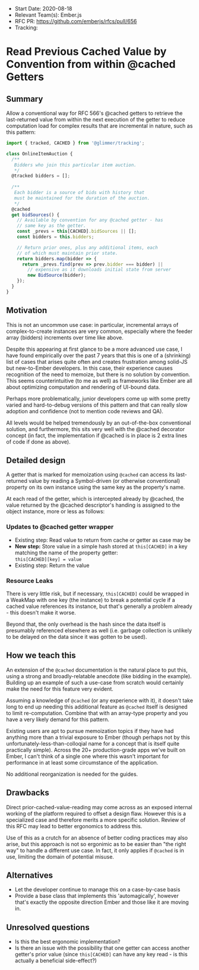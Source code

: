 - Start Date: 2020-08-18
- Relevant Team(s): Ember.js
- RFC PR: https://github.com/emberjs/rfcs/pull/656
- Tracking: 

# Read Previous Cached Value by Convention from within @cached Getters

## Summary

Allow a conventional way for RFC 566's @cached getters to retrieve
the last-returned value from within the next execution of the getter
to reduce computation load for complex results that are incremental
in nature, such as this pattern:

```js
import { tracked, CACHED } from '@glimmer/tracking';

class OnlineItemAuction {
  /**
   Bidders who join this particular item auction.
   */
  @tracked bidders = [];
  
  /**
   Each bidder is a source of bids with history that
   must be maintained for the duration of the auction.
   */
  @cached
  get bidSources() {
    // Available by convention for any @cached getter - has
    // same key as the getter.
    const _prevs = this[CACHED].bidSources || [];
    const bidders = this.bidders;

    // Return prior ones, plus any additional items, each
    // of which must maintain prior state.
    return bidders.map(bidder => {
      return _prevs.find(prev => prev.bidder === bidder) ||
        // expensive as it downloads initial state from server
        new BidSource(bidder);
    });
  }
}
```

## Motivation

This is not an uncommon use case: in particular, incremental arrays
of complex-to-create instances are very common, especially where
the feeder array (bidders) increments over time like above.

Despite this appearing at first glance to be a more advanced
use case, I have found empirically over the past 7 years
that this is one of a (shrinking) list of cases that arises quite
often and creates frustration among solid-JS but new-to-Ember
developers.
In this case, their experience causes recognition of the need to
memoize, but there is no solution by convention.  This seems
counterintuitive (to me as well) as frameworks like Ember are all
about optimizing computation and rendering of UI-bound data.

Perhaps more problematically, junior developers come up with some
pretty varied and hard-to-debug versions of this pattern and
that can really slow adoption and confidence (not to mention
code reviews and QA).

All levels would be helped tremendously by an out-of-the-box
conventional solution, and furthermore, this sits very well with
the @cached decorator concept (in fact, the implementation if
@cached is in place is 2 extra lines of code if done as above).

## Detailed design

A getter that is marked for memoization using `@cached` can access
its last-returned value by reading a Symbol-driven (or otherwise
conventional) property on its own instance using the same key
as the property's name.

At each read of the getter, which is intercepted already by
@cached, the value returned by the @cached descriptor's handing
is assigned to the object instance, more or less as follows:

### Updates to @cached getter wrapper

- Existing step: Read value to return from cache or getter as
  case may be
- __New step:__ Store value in a simple hash stored at
  `this[CACHED]` in a key matching the name of the property
  getter:  
  `this[CACHED][key] = value`
- Existing step: Return the value

### Resource Leaks

There is very little risk, but if necessary, `this[CACHED]` could
be wrapped in a WeakMap with one key (the instance) to break a
potential cycle if a cached value references its instance, but
that's generally a problem already - this doesn't make it worse.

Beyond that, the only overhead is the hash since the data itself is
presumably referenced elsewhere as well (i.e. garbage collection is
unlikely to be delayed on the data since it was gotten to be used).

## How we teach this

An extension of the `@cached` documentation is the natural place to
put this, using a strong and broadly-relatable anecdote
(like bidding in the example).
Building up an example of such a use-case from scratch would
certainly make the need for this feature very evident.

Assuming a knowledge of `@cached` (or any experience with it), it
doesn't take long to end up needing this additional feature as
`@cached` itself is designed to limit re-computation. Combine that
with an array-type property and you have a very likely demand
for this pattern.

Existing users are apt to pursue memoization topics if they have had
anything more than a trivial exposure to Ember (though perhaps
not by this unfortunately-less-than-colloqial name for a concept
that is itself quite practically simple).
Across the 20+ production-grade apps we've built on Ember, I can't
think of a single one where this wasn't important for performance
in at least some circumstance of the application.

No additional reorganization is needed for the guides.

## Drawbacks

Direct prior-cached-value-reading may come across as an exposed
internal working of the platform required to offset a design
flaw.
However this is a specialized case and therefore merits
a more specific solution.
Review of this RFC may lead to better ergonomics to address this.

Use of this as a crutch for an absence of better coding practices
may also arise, but this approach is not so ergonimic as to be
easier than "the right way" to handle a different use case.
In fact, it only applies if `@cached` is in use, limiting the
domain of potential misuse.

## Alternatives

- Let the developer continue to manage this on a case-by-case
  basis
- Provide a base class that implements this 'automagically',
  however that's exactly the opposite direction Ember and those
  like it are moving in.

## Unresolved questions

- Is this the best ergonomic implementation?
- Is there an issue with the possibility that one getter can access
  another getter's prior value (since `this[CACHED]` can
  have any key read - is this actually a beneficial
  side-effect?)
